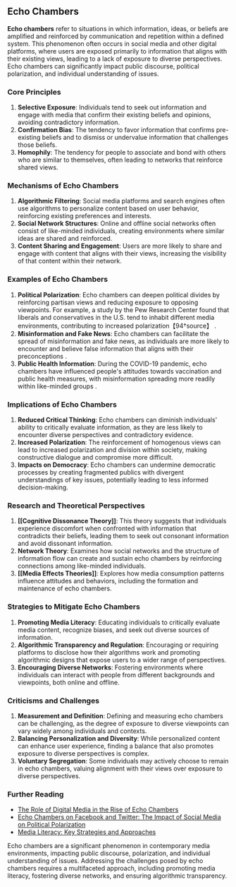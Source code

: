 ## Echo Chambers

**Echo chambers** refer to situations in which information, ideas, or beliefs are amplified and reinforced by communication and repetition within a defined system. This phenomenon often occurs in social media and other digital platforms, where users are exposed primarily to information that aligns with their existing views, leading to a lack of exposure to diverse perspectives. Echo chambers can significantly impact public discourse, political polarization, and individual understanding of issues.

### Core Principles

1. **Selective Exposure**: Individuals tend to seek out information and engage with media that confirm their existing beliefs and opinions, avoiding contradictory information.
2. **Confirmation Bias**: The tendency to favor information that confirms pre-existing beliefs and to dismiss or undervalue information that challenges those beliefs.
3. **Homophily**: The tendency for people to associate and bond with others who are similar to themselves, often leading to networks that reinforce shared views.

### Mechanisms of Echo Chambers

1. **Algorithmic Filtering**: Social media platforms and search engines often use algorithms to personalize content based on user behavior, reinforcing existing preferences and interests.
2. **Social Network Structures**: Online and offline social networks often consist of like-minded individuals, creating environments where similar ideas are shared and reinforced.
3. **Content Sharing and Engagement**: Users are more likely to share and engage with content that aligns with their views, increasing the visibility of that content within their network.

### Examples of Echo Chambers

1. **Political Polarization**: Echo chambers can deepen political divides by reinforcing partisan views and reducing exposure to opposing viewpoints. For example, a study by the Pew Research Center found that liberals and conservatives in the U.S. tend to inhabit different media environments, contributing to increased polarization【94†source】 .
2. **Misinformation and Fake News**: Echo chambers can facilitate the spread of misinformation and fake news, as individuals are more likely to encounter and believe false information that aligns with their preconceptions  .
3. **Public Health Information**: During the COVID-19 pandemic, echo chambers have influenced people's attitudes towards vaccination and public health measures, with misinformation spreading more readily within like-minded groups  .

### Implications of Echo Chambers

1. **Reduced Critical Thinking**: Echo chambers can diminish individuals' ability to critically evaluate information, as they are less likely to encounter diverse perspectives and contradictory evidence.
2. **Increased Polarization**: The reinforcement of homogenous views can lead to increased polarization and division within society, making constructive dialogue and compromise more difficult.
3. **Impacts on Democracy**: Echo chambers can undermine democratic processes by creating fragmented publics with divergent understandings of key issues, potentially leading to less informed decision-making.

### Research and Theoretical Perspectives

1. **[[Cognitive Dissonance Theory]]**: This theory suggests that individuals experience discomfort when confronted with information that contradicts their beliefs, leading them to seek out consonant information and avoid dissonant information.
2. **Network Theory**: Examines how social networks and the structure of information flow can create and sustain echo chambers by reinforcing connections among like-minded individuals.
3. **[[Media Effects Theories]]**: Explores how media consumption patterns influence attitudes and behaviors, including the formation and maintenance of echo chambers.

### Strategies to Mitigate Echo Chambers

1. **Promoting Media Literacy**: Educating individuals to critically evaluate media content, recognize biases, and seek out diverse sources of information.
2. **Algorithmic Transparency and Regulation**: Encouraging or requiring platforms to disclose how their algorithms work and promoting algorithmic designs that expose users to a wider range of perspectives.
3. **Encouraging Diverse Networks**: Fostering environments where individuals can interact with people from different backgrounds and viewpoints, both online and offline.

### Criticisms and Challenges

1. **Measurement and Definition**: Defining and measuring echo chambers can be challenging, as the degree of exposure to diverse viewpoints can vary widely among individuals and contexts.
2. **Balancing Personalization and Diversity**: While personalized content can enhance user experience, finding a balance that also promotes exposure to diverse perspectives is complex.
3. **Voluntary Segregation**: Some individuals may actively choose to remain in echo chambers, valuing alignment with their views over exposure to diverse perspectives.

### Further Reading

- [The Role of Digital Media in the Rise of Echo Chambers](https://journals.sagepub.com/doi/full/10.1177/2056305119837678)
- [Echo Chambers on Facebook and Twitter: The Impact of Social Media on Political Polarization](https://www.pnas.org/content/115/37/9216)
- [Media Literacy: Key Strategies and Approaches](https://www.commonsense.org/education/articles/media-literacy)

Echo chambers are a significant phenomenon in contemporary media environments, impacting public discourse, polarization, and individual understanding of issues. Addressing the challenges posed by echo chambers requires a multifaceted approach, including promoting media literacy, fostering diverse networks, and ensuring algorithmic transparency.
